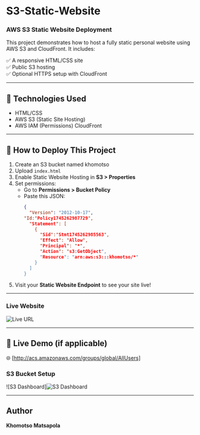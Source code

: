# S3-Static-Website

### AWS S3 Static Website Deployment

This project demonstrates how to host a fully static personal website using AWS S3 and CloudFront. It includes:

✅ A responsive HTML/CSS site  
✅ Public S3 hosting  
✅ Optional HTTPS setup with CloudFront  

---

## 📌 Technologies Used
- HTML/CSS
- AWS S3 (Static Site Hosting)
- AWS IAM (Permissions)
CloudFront

---

## 🚀 How to Deploy This Project

1. Create an S3 bucket named khomotso
2. Upload `index.html` 
3. Enable Static Website Hosting in **S3 > Properties**
4. Set permissions:
   - Go to **Permissions > Bucket Policy**
   - Paste this JSON:
     ```json
     {
       "Version": "2012-10-17",
     "Id:"Policy1745262987729",
       "Statement": [
         {
           "Sid":"Stmt1745262985563",
           "Effect": "Allow",
           "Principal": "*",
           "Action": "s3:GetObject",
           "Resource": "arn:aws:s3:::khomotso/*"
         }
       ]
     }
     ```
5. Visit your **Static Website Endpoint** to see your site live!

---

### Live Website  
![Live URL](https://khomotso.s3.eu-north-1.amazonaws.com/bk-homes+(7).png)

---

## 📡 Live Demo (if applicable)
🌐 [http://acs.amazonaws.com/groups/global/AllUsers]

### S3 Bucket Setup  
![S3 Dashboard]![S3 Dashboard](https://github.com/user-attachments/assets/f9f761cd-c468-4f1b-9569-0cdec76978b5)


---

##  Author
**Khomotso Matsapola**  
 
